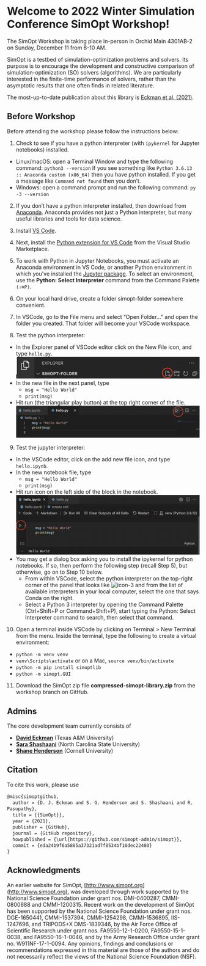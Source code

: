 # Welcome to 2022 Winter Simulation Conference SimOpt Workshop!

The SimOpt Workshop is taking place in-person in Orchid Main 4301AB-2 on Sunday, December 11 from 8-10 AM.

SimOpt is a testbed of simulation-optimization problems and solvers. Its purpose is to encourage the development and constructive comparison of simulation-optimization (SO) solvers (algorithms). We are particularly interested in the finite-time performance of solvers, rather than the asymptotic results that one often finds in related literature.

The most-up-to-date publication about this library is [Eckman et al. (2021)](https://eckman.engr.tamu.edu/wp-content/uploads/sites/233/2022/01/SimOpt-software-paper.pdf).

## Before Workshop
Before attending the workshop please follow the instructions below:

1. Check to see if you have a python interpreter (with `ipykernel` for Jupyter notebooks) installed.
* Linux/macOS: open a Terminal Window and type the following command:
`python3 --version`
If you see something like
`Python 3.6.13 :: Anaconda custom (x86_64)`
then you have python installed. If you get a message like
`Command not found`
then you don’t.
* Windows: open a command prompt and run the following command:
`py -3 --version`

2. If you don’t have a python interpreter installed, then download from [Anaconda](https://www.anaconda.com/products/distribution). Anaconda provides not just a Python interpreter, but many useful libraries and tools for data science.

3. Install [VS Code](https://code.visualstudio.com).

4. Next, install the [Python extension for VS Code](https://marketplace.visualstudio.com/items?itemName=ms-python.python) from the Visual Studio Marketplace.

5. To work with Python in Jupyter Notebooks, you must activate an Anaconda environment in VS Code, or another Python environment in which you've installed the [Jupyter package](https://pypi.org/project/jupyter/). To select an environment, use the **Python: Select Interpreter** command from the Command Palette `(⇧⌘P)`.

6. On your local hard drive, create a folder simopt-folder somewhere convenient.

7. In VSCode, go to the File menu and select “Open Folder…” and open the folder you created. That folder will become your VSCode workspace.

8. Test the python interpreter:
* In the Explorer panel of VSCode editor click on the New File icon, and type `hello.py`.
![screen-addfile](./figs/screen-addfile.png)
* In the new file in the next panel, type
  * `msg = "Hello World"`
  * `print(msg)`
* Hit run (the triangular play button) at the top right corner of the file.
![screen-py](./figs/screen-py.png)

9. Test the jupyter interpreter:
* In the VSCode editor, click on the add new file icon, and type `hello.ipynb`.
* In the new notebook file, type
  * `msg = "Hello World"`
  * `print(msg)`
* Hit run icon  on the left side of the block in the notebook.
![screen-ipy](./figs/screen-ipy.png)
* You may get a dialog box asking you to install the ipykernel for python notebooks. If so, then perform the following step (recall Step 5), but otherwise, go on to Step 10 below.
  * From within VSCode, select the python interpreter on the top-right corner of the panel that looks like ![icon-3](./figs/icon-3.png) and from the list of available interpreters in your local computer, select the one that says Conda on the right.
  * Select a Python 3 interpreter by opening the Command Palette (Ctrl+Shift+P or Command+Shift+P), start typing the Python: Select Interpreter command to search, then select that command.

10. Open a terminal inside VSCode by clicking on Terminal > New Terminal from the menu. Inside the terminal, type the following to create a virtual environment: 
  * `python -m venv venv`
  * `venv\Scripts\activate` or on a Mac, `source venv/bin/activate`
  * `python -m pip install simoptlib`
  * `python -m simopt.GUI`

11. Download the SimOpt zip file **compressed-simopt-library.zip** from the workshop branch on GitHub.




## Admins
The core development team currently consists of

- [**David Eckman**](https://eckman.engr.tamu.edu) (Texas A&M University)
- [**Sara Shashaani**](https://shashaani.wordpress.ncsu.edu) (North Carolina State University)
- [**Shane Henderson**](https://people.orie.cornell.edu/shane/) (Cornell University)


## Citation
To cite this work, please use
```
@misc{simoptgithub,
  author = {D. J. Eckman and S. G. Henderson and S. Shashaani and R. Pasupathy},
  title = {{SimOpt}},
  year = {2021},
  publisher = {GitHub},
  journal = {GitHub repository},
  howpublished = {\url{https://github.com/simopt-admin/simopt}},
  commit = {eda24b9f6a5885a37321ad7f8534bf10dec22480}
}
```

## Acknowledgments
An earlier website for SimOpt, [http://www.simopt.org](http://www.simopt.org), was developed through work supported by the National Science Foundation under grant nos. DMI-0400287, CMMI-0800688 and CMMI-1200315.
Recent work on the development of SimOpt has been supported by the National Science Foundation under grant nos. DGE-1650441, CMMI-1537394, CMMI-1254298, CMMI-1536895, IIS-1247696, and TRIPODS+X DMS-1839346, by the Air Force Office of Scientific Research under grant nos. FA9550-12-1-0200, FA9550-15-1-0038, and FA9550-16-1-0046, and by the Army Research Office under grant no. W911NF-17-1-0094.
Any opinions, findings and conclusions or recommendations expressed in this material are those of the authors and do not necessarily reflect the views of the National Science Foundation (NSF).
